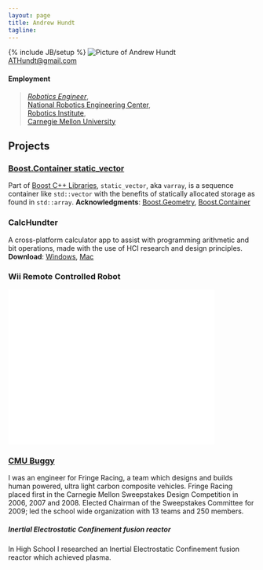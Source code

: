```yaml
---
layout: page
title: Andrew Hundt
tagline: 
---
```

{% include JB/setup %}
![Picture of Andrew Hundt](https://0.gravatar.com/avatar/fb975596131ce08ea7e7472f09b8209d?d=https%3A%2F%2Fidenticons.github.com%2Fd7ccb841e1c86abdc1d1d6e6bacb6f17.png&r=x&s=200)  
ATHundt@gmail.com
  
#### Employment
> *[Robotics Engineer](http://www.ri.cmu.edu/person.html?person_id=2462)*,  
> [National Robotics Engineering Center](http://nrec.ri.cmu.edu),  
> [Robotics Institute](http://www.ri.cmu.edu/),  
> [Carnegie Mellon University](http://cmu.edu)  


Projects
--------

### [Boost.Container static_vector](http://is.gd/BoostSV) 
Part of [Boost C++ Libraries](boost.org), `static_vector`, aka `varray`, is a sequence container like `std::vector` with the benefits of statically allocated storage as found in `std::array`. **Acknowledgments**: [Boost.Geometry](http://is.gd/geometryack), [Boost.Container](http://is.gd/containerack) 

### CalcHundter
A cross-platform calculator app to assist with programming arithmetic and bit operations, made with the use of HCI research and design principles. **Download**: [Windows](http://is.gd/calchundterwin), [Mac](http://is.gd/calchundtermac)

### Wii Remote Controlled Robot

<iframe width="420" height="315" src="//www.youtube.com/embed/jPCQyqeU0kw?rel=0" frameborder="0" ></iframe>


### [CMU Buggy](http://is.gd/cmubuggy)

I was an engineer for Fringe Racing, a team which designs and builds human powered, ultra light carbon composite vehicles. Fringe Racing placed first in the Carnegie Mellon Sweepstakes Design Competition in 2006, 2007 and 2008. Elected Chairman of the Sweepstakes Committee for 2009; led the school wide organization with 13 teams and 250 members. 

##### Inertial Electrostatic Confinement fusion reactor
In High School I researched an Inertial Electrostatic Confinement fusion reactor which achieved plasma.



